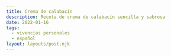 ```yaml
---
title: Crema de calabacín
description: Receta de crema de calabacín sencilla y sabrosa
date: 2022-01-16
tags:
  - vivencias personales
  - español
layout: layouts/post.njk
---
```

